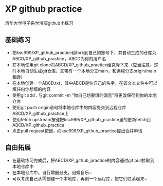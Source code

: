 # XP github practice
清华大学电子系学培部github小练习

## 基础练习
- 把ksc999/XP_github_practice给fork到自己的账号下，其自动生成的仓库为ABCD/XP_github_practice，ABCD为你的用户名
- 在本地使用git clone将ABCD/XP_github_practice给克隆下来（应当注意，这时本地自动生成git仓库，其带有一个本地分支main，和远程分支origin/main相连）
- 在本地创建一个ABCD.txt，其中ABCD是你自己的名字，在该文本文件中可以填任何你想填的内容
- 使用git add . 与git commit -m "你自己想要填的消息"将更改保存到你的本地仓库
- 使用git push origin语句将本地仓库中的内容提交到远程仓库ABCD/XP_github_practice上
- 使用fetch upstream按键把ksc999/XP_github_practice里的更新fetch到ABCD/XP_github_practice
- 点击pull request按键，向ksc999/XP_github_practice提出合并申请

## 自由拓展
- 在基础练习完成后，把ABCD/XP_github_practice的内容通过git pull拉取到本地仓库中
- 在本地仓库中，自行增删分支，自娱自乐~
- 可以考虑自己从零创建一个本地库，再创一个远程库，把它们联系起来~

